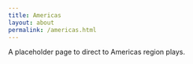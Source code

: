 ```yaml
---
title: Americas
layout: about
permalink: /americas.html
---
```


A placeholder page to direct to Americas region plays.
